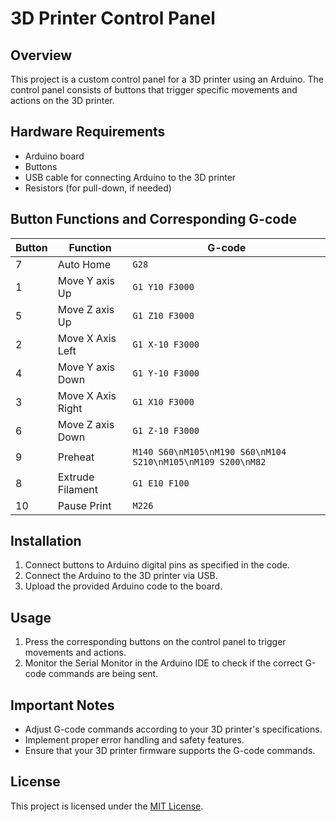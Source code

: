 # 3D Printer Control Panel

## Overview

This project is a custom control panel for a 3D printer using an Arduino. The control panel consists of buttons that trigger specific movements and actions on the 3D printer.

## Hardware Requirements

- Arduino board
- Buttons
- USB cable for connecting Arduino to the 3D printer
- Resistors (for pull-down, if needed)

## Button Functions and Corresponding G-code

| Button | Function              | G-code                                         |
|--------|-----------------------|------------------------------------------------|
| 7      | Auto Home             | `G28`                                          |
| 1      | Move Y axis Up        | `G1 Y10 F3000`                                 |
| 5      | Move Z axis Up        | `G1 Z10 F3000`                                 |
| 2      | Move X Axis Left      | `G1 X-10 F3000`                                |
| 4      | Move Y axis Down      | `G1 Y-10 F3000`                                |
| 3      | Move X Axis Right     | `G1 X10 F3000`                                 |
| 6      | Move Z axis Down      | `G1 Z-10 F3000`                                |
| 9      | Preheat               | `M140 S60\nM105\nM190 S60\nM104 S210\nM105\nM109 S200\nM82` |
| 8      | Extrude Filament      | `G1 E10 F100`                                 |
| 10     | Pause Print           | `M226`                                         |

## Installation

1. Connect buttons to Arduino digital pins as specified in the code.
2. Connect the Arduino to the 3D printer via USB.
3. Upload the provided Arduino code to the board.

## Usage

1. Press the corresponding buttons on the control panel to trigger movements and actions.
2. Monitor the Serial Monitor in the Arduino IDE to check if the correct G-code commands are being sent.

## Important Notes

- Adjust G-code commands according to your 3D printer's specifications.
- Implement proper error handling and safety features.
- Ensure that your 3D printer firmware supports the G-code commands.

## License

This project is licensed under the [MIT License](LICENSE).
